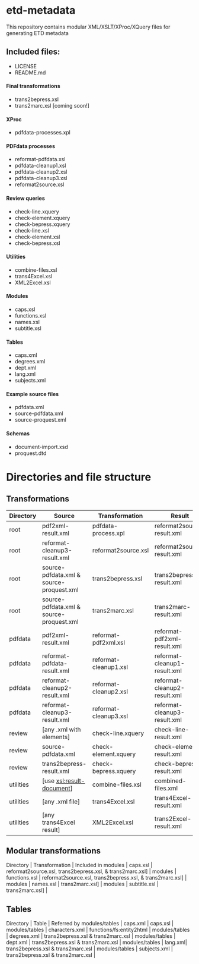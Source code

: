 etd-metadata
============

This repository contains modular XML/XSLT/XProc/XQuery files for generating ETD metadata

## Included files:

* LICENSE
* README.md

#### Final transformations
* trans2bepress.xsl
* trans2marc.xsl [coming soon!]

#### XProc
* pdfdata-processes.xpl

#### PDFdata processes
* reformat-pdfdata.xsl
* pdfdata-cleanup1.xsl
* pdfdata-cleanup2.xsl
* pdfdata-cleanup3.xsl
* reformat2source.xsl

#### Review queries
* check-line.xquery
* check-element.xquery
* check-bepress.xquery
* check-line.xsl
* check-element.xsl
* check-bepress.xsl

#### Utilities
* combine-files.xsl
* trans4Excel.xsl
* XML2Excel.xsl

#### Modules
* caps.xsl
* functions.xsl
* names.xsl
* subtitle.xsl

#### Tables
* caps.xml
* degrees.xml
* dept.xml
* lang.xml
* subjects.xml

#### Example source files
* pdfdata.xml
* source-pdfdata.xml
* source-proquest.xml

#### Schemas
* document-import.xsd
* proquest.dtd


Directories and file structure
===============================

Transformations
---------------
Directory | Source | Transformation | Result
--- |--- | ---| ---
root | pdf2xml-result.xml | pdfdata-process.xpl | reformat2source-result.xml |
root | reformat-cleanup3-result.xml | reformat2source.xsl | reformat2source-result.xml |
root | source-pdfdata.xml & source-proquest.xml | trans2bepress.xsl | trans2bepress-result.xml |
root | source-pdfdata.xml & source-proquest.xml | trans2marc.xsl | trans2marc-result.xml |
pdfdata | pdf2xml-result.xml | reformat-pdf2xml.xsl | reformat-pdf2xml-result.xml |
pdfdata | reformat-pdfdata-result.xml | reformat-cleanup1.xsl | reformat-cleanup1-result.xml |
pdfdata | reformat-cleanup2-result.xml | reformat-cleanup2.xsl | reformat-cleanup2-result.xml |
pdfdata | reformat-cleanup3-result.xml | reformat-cleanup3.xsl | reformat-cleanup3-result.xml |
review | [any .xml with <line> elements] | check-line.xquery | check-line-result.xml |
review | source-pdfdata.xml | check-element.xquery | check-element-result.xml |
review | trans2bepress-result.xml | check-bepress.xquery | check-bepress-result.xml |
utilities | [use <xsl:result-document>] | combine-files.xsl | combined-files.xml |
utilities | [any .xml  file] | trans4Excel.xsl | trans4Excel-result.xml |
utilities | [any trans4Excel result] | XML2Excel.xsl | trans2Excel-result.xml |

Modular transformations
-----------------------
Directory | Transformation | Included in
modules | caps.xsl | reformat2source.xsl, trans2bepress.xsl, & trans2marc.xsl] |
modules | functions.xsl | reformat2source.xsl, trans2bepress.xsl, & trans2marc.xsl] |
modules | names.xsl | trans2marc.xsl] |
modules | subtitle.xsl | trans2marc.xsl] |

Tables
------
Directory | Table | Referred by
modules/tables | caps.xml | caps.xsl  |
modules/tables | characters.xml | functions/fs:entity2html |
modules/tables | degrees.xml | trans2bepress.xsl & trans2marc.xsl |
modules/tables | dept.xml | trans2bepress.xsl & trans2marc.xsl |
modules/tables | lang.xml| trans2bepress.xsl & trans2marc.xsl |
modules/tables | subjects.xml | trans2bepress.xsl & trans2marc.xsl |
 


